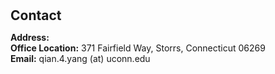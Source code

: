 <h1 id="contact"></h1>

<h2 style="margin: 30px 0px 10px;">Contact</h2>

<p><strong>Address:</strong> </a>
<br />
<strong>Office Location:</strong> 371 Fairfield Way, Storrs, Connecticut 06269
<br />
<strong>Email:</strong> <email>qian.4.yang (at) uconn.edu</email>
<br />
<!-- <strong>Phone:</strong> </p> -->
<!-- <p style="text-align: left;"><iframe src="https://docs.google.com/forms/d/e/1FAIpQLSeFJTf6Nq_juYt4YNHpMSA5JOIDjsyAG3BjNEWdyAJfhfO11w/viewform?embedded=true&hl=en" width="640" scrolling="no" height="780" frameborder="0" marginheight="0" marginwidth="0">Loading…</iframe></p> -->
